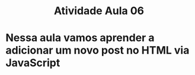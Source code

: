 <h1 align="center"> Atividade Aula 06 </h1> 


# Nessa aula vamos aprender a adicionar um  novo post no HTML via JavaScript